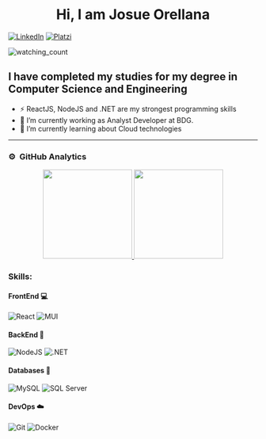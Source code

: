 ### <h1 align="center">Hi, I am Josue Orellana </h1>

[![LinkedIn](https://img.shields.io/badge/linkedin-%230077B5.svg?style=for-the-badge&logo=linkedin&logoColor=white)](https://www.linkedin.com/in/josue-orellana-460624207/)
[![Platzi](https://img.shields.io/static/v1?style=for-the-badge&message=Platzi&color=222222&logo=Platzi&logoColor=98CA3F&label=)](https://platzi.com/p/josuegorellanac/)


<img src="https://komarev.com/ghpvc/?username=Guillermo-O-C&color=blue&&style=plastic" alt="watching_count" />


## I have completed my studies for my degree in Computer Science and Engineering
- ⚡ ReactJS, NodeJS and .NET are my strongest programming skills
- 🔭 I’m currently working as Analyst Developer at BDG. 
- 🌱 I’m currently learning about Cloud technologies 
---


### ⚙️ &nbsp;GitHub Analytics

<p align="center">
<a href="https://github.com/Guillermo-O-C">
  <img height="180em" src="https://github-readme-stats-eight-theta.vercel.app/api/top-langs/?username=Guillermo-O-C&layout=compact&langs_count=8&theme=react"/>
  <img height="180em" src="https://github-readme-stats-eight-theta.vercel.app/api?username=Guillermo-O-C&show_icons=true&theme=react&include_all_commits=true&count_private=true"/>
</a>
</p>

### Skills:

#### FrontEnd 💻
![React](https://img.shields.io/badge/react-%2320232a.svg?style=for-the-badge&logo=react&logoColor=%2361DAFB)
![MUI](https://img.shields.io/badge/MUI-%230081CB.svg?style=for-the-badge&logo=mui&logoColor=white)

#### BackEnd 🔧
![NodeJS](https://img.shields.io/badge/node.js-6DA55F?style=for-the-badge&logo=node.js&logoColor=white)
![.NET](https://img.shields.io/badge/.NET-5C2D91?style=for-the-badge&logo=.net&logoColor=white)

#### Databases 💾
![MySQL](https://img.shields.io/badge/mysql-%2300f.svg?style=for-the-badge&logo=mysql&logoColor=white&color=blue)
![SQL Server](https://img.shields.io/badge/Microsoft_SQL_Server-CC2927?style=for-the-badge&logo=microsoft-sql-server&logoColor=white)

#### DevOps ☁️
![Git](https://img.shields.io/badge/git-%23F05033.svg?style=for-the-badge&logo=git&logoColor=white)
![Docker](https://img.shields.io/badge/docker-%230db7ed.svg?style=for-the-badge&logo=docker&logoColor=white)

<!--
**Guillermo-O-C/guillermo-o-c** is a ✨ _special_ ✨ repository because its `README.md` (this file) appears on your GitHub profile.

Here are some ideas to get you started:

- 🔭 I’m currently working on ...
- 🌱 I’m currently learning ...
- 👯 I’m looking to collaborate on ...
- 🤔 I’m looking for help with ...
- 💬 Ask me about ...
- 📫 How to reach me: ...
- 😄 Pronouns: ...
- ⚡ Fun fact: ...
-->
